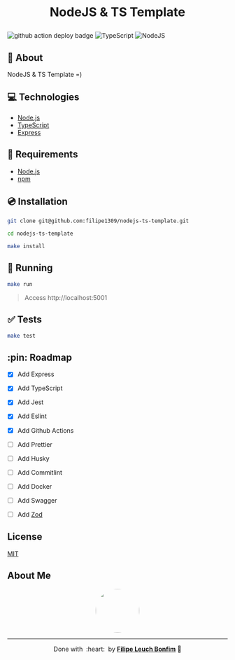 
# <p align="center">NodeJS & TS Template</p>

![github action deploy badge](https://github.com/filipe1309/algoexpert-solutions/actions/workflows/tests.yaml/badge.svg?event=push)
<img src="https://img.shields.io/badge/Code-TypeScript-informational?style=flat-square&logo=typescript&color=3178C6" alt="TypeScript" />
<img src="https://img.shields.io/badge/Code-NodeJS-informational?style=flat-square&logo=node.js&color=339933" alt="NodeJS" />


## 💬 About

NodeJS & TS Template =)

## :computer: Technologies

- [Node.js](https://nodejs.org/en/)
- [TypeScript](https://www.typescriptlang.org/)
- [Express](https://expressjs.com/)

## :scroll: Requirements

- [Node.js](https://nodejs.org/en/)
- [npm](https://www.npmjs.com/)

## :cd: Installation

```sh
git clone git@github.com:filipe1309/nodejs-ts-template.git
```

```sh
cd nodejs-ts-template
```

```sh
make install
```

## :runner: Running

```sh
make run
```
> Access http://localhost:5001

## :white_check_mark: Tests

```sh
make test
```

## :pin: Roadmap

- [x] Add Express
- [x] Add TypeScript
- [x] Add Jest
- [x] Add Eslint
- [x] Add Github Actions
- [ ] Add Prettier
- [ ] Add Husky
- [ ] Add Commitlint
- [ ] Add Docker
- [ ] Add Swagger
- [ ] Add [Zod](https://zod.dev/)


<!-- 

## Contributing

Pull requests are welcome. For major changes, please open an issue first to discuss what you would like to change.

Please make sure to update tests as appropriate. -->

## License

[MIT](https://choosealicense.com/licenses/mit/)

## About Me

<p align="center">
    <a style="font-weight: bold" href="https://github.com/filipe1309/">
    <img style="border-radius:50%" width="100px; "src="https://github.com/filipe1309.png"/>
    </a>
</p>

---

<p align="center">
    Done with&nbsp;&nbsp;:heart:&nbsp;&nbsp;by <a style="font-weight: bold" href="https://github.com/filipe1309/">Filipe Leuch Bonfim</a> 🖖
</p>

